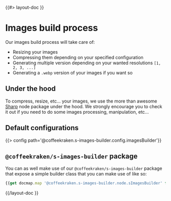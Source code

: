 <!--
/**
 * @name            Build
 * @namespace       doc.images
 * @type            Markdown
 * @platform        md
 * @status          stable
 * @menu            Documentation / Images           /doc/images/build
 *
 * @since           2.0.0
 * @author    Olivier Bossel <olivier.bossel@gmail.com> (https://olivierbossel.com)
 */
-->

{{#> layout-doc }}

# Images build process

Our images build process will take care of:

-   Resizing your images
-   Compressing them depending on your specified configuration
-   Generating multiple version depending on your wanted resolutions `[1, 2, 3, ...]`
-   Generating a `.webp` version of your images if you want so

## Under the hood

To compress, resize, etc... your images, we use the more than awesome [Sharp](https://www.npmjs.com/package/sharp) node package under the hood. We strongly encourage you to check it out if you need to do some images processing, manipulation, etc...

## Default configurations

{{> config path='@coffeekraken.s-images-builder.config.imagesBuilder'}}

## `@coffeekraken/s-images-builder` package

You can as well make use of our `@coffeekraken/s-images-builder` package that expose a simple builder class that you can make use of like so:

```js
{{get docmap.map '@coffeekraken.s-images-builder.node.sImagesBuilder' false 'example.0.code' }}
```

{{/layout-doc }}

